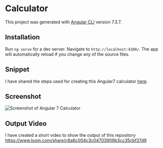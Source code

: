 # Calculator

This project was generated with [Angular CLI](https://github.com/angular/angular-cli) version 7.3.7.

## Installation

Run `ng serve` for a dev server. Navigate to `http://localhost:4200/`. The app will automatically reload if you change any of the source files.

## Snippet
I have shared the steps used for creating this Angular7 calculator <a href="https://medium.com/@amirmustafaofficial/angular-7-calculator-f5141fa6f20f">here</a>.

## Screenshot
![Screenshot of Angular 7 Calculator](https://user-images.githubusercontent.com/15896579/56090401-7bc84e00-5ebf-11e9-99bb-aecb5a043aed.PNG?raw=true "Screenshot of Angular 7 Calculator")

## Output Video
I have created a short video to show the output of this repository
https://www.loom.com/share/c6a6c004c3c04703909b3cc35cbf37d9
